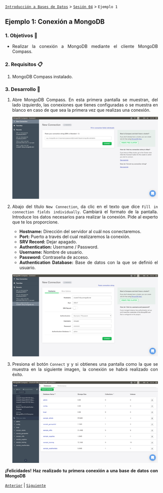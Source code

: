 [`Introducción a Bases de Datos`](../../Readme.md) > [`Sesión 04`](../Readme.md) > `Ejemplo 1`

## Ejemplo 1: Conexión a MongoDB

<div style="text-align: justify;">

### 1. Objetivos :dart:

- Realizar la conexión a MongoDB mediante el cliente MongoDB Compass.

### 2. Requisitos :clipboard:

1. MongoDB Compass instalado.

### 3. Desarrollo :rocket:

1. Abre MongoDB Compass. En esta primera pantalla se muestran, del lado izquierdo, las conexiones que tienes configuradas o se muestra en blanco en caso de que sea la primera vez que realizas una conexión.

   ![imagen](imagenes/s4e11.png)

2. Abajo del título `New Connection`, da clic en el texto que dice `Fill in connection fields individually`. Cambiará el formato de la pantalla. Introduce los datos necesarios para realizar la conexión. Pide al experto que te los proporcione.

   - **Hostname:** Dirección del servidor al cuál nos conectaremos.
   - **Port:** Puerto a través del cual realizaremos la conexión.
   - **SRV Record:** Dejar apagado.
   - **Authentication:** Username / Password.
   - **Username:** Nombre de usuario.
   - **Password:** Contraseña de acceso.
   - **Authentication Database:** Base de datos con la que se definió el usuario.
   
   ![imagen](imagenes/s4e12.png)

3. Presiona el botón `Connect` y y si obtienes una pantalla como la que se muestra en la siguiente imagen, la conexión se habrá realizado con éxito.

   ![imagen](imagenes/s4e13.png)

**¡Felicidades! Haz realizado tu primera conexión a una base de datos con MongoDB**

[`Anterior`](../Readme.md#conexión-a-mongodb) | [`Siguiente`](../Readme.md#colecciones-documentos-y-proyecciones)

</div>
